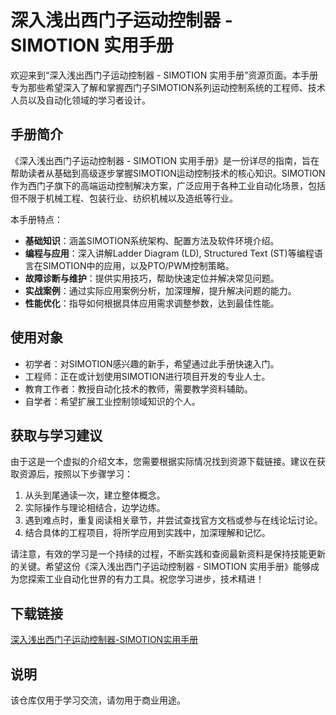 # 深入浅出西门子运动控制器 - SIMOTION 实用手册

欢迎来到“深入浅出西门子运动控制器 - SIMOTION 实用手册”资源页面。本手册专为那些希望深入了解和掌握西门子SIMOTION系列运动控制系统的工程师、技术人员以及自动化领域的学习者设计。

## 手册简介

《深入浅出西门子运动控制器 - SIMOTION 实用手册》是一份详尽的指南，旨在帮助读者从基础到高级逐步掌握SIMOTION运动控制技术的核心知识。SIMOTION作为西门子旗下的高端运动控制解决方案，广泛应用于各种工业自动化场景，包括但不限于机械工程、包装行业、纺织机械以及造纸等行业。

本手册特点：
- **基础知识**：涵盖SIMOTION系统架构、配置方法及软件环境介绍。
- **编程与应用**：深入讲解Ladder Diagram (LD), Structured Text (ST)等编程语言在SIMOTION中的应用，以及PTO/PWM控制策略。
- **故障诊断与维护**：提供实用技巧，帮助快速定位并解决常见问题。
- **实战案例**：通过实际应用案例分析，加深理解，提升解决问题的能力。
- **性能优化**：指导如何根据具体应用需求调整参数，达到最佳性能。

## 使用对象

- 初学者：对SIMOTION感兴趣的新手，希望通过此手册快速入门。
- 工程师：正在或计划使用SIMOTION进行项目开发的专业人士。
- 教育工作者：教授自动化技术的教师，需要教学资料辅助。
- 自学者：希望扩展工业控制领域知识的个人。

## 获取与学习建议

由于这是一个虚拟的介绍文本，您需要根据实际情况找到资源下载链接。建议在获取资源后，按照以下步骤学习：
1. 从头到尾通读一次，建立整体概念。
2. 实际操作与理论相结合，边学边练。
3. 遇到难点时，重复阅读相关章节，并尝试查找官方文档或参与在线论坛讨论。
4. 结合具体的工程项目，将所学应用到实践中，加深理解和记忆。

请注意，有效的学习是一个持续的过程，不断实践和查阅最新资料是保持技能更新的关键。希望这份《深入浅出西门子运动控制器 - SIMOTION 实用手册》能够成为您探索工业自动化世界的有力工具。祝您学习进步，技术精进！

## 下载链接
[深入浅出西门子运动控制器-SIMOTION实用手册](https://pan.quark.cn/s/467010a68f56)

## 说明

该仓库仅用于学习交流，请勿用于商业用途。
